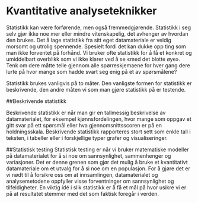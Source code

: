 # Kvantitative analyseteknikker

Statistikk kan være forførende, men også fremmedgjørende. Statistikk i seg selv gjør ikke noe mer eller mindre vitenskapelig, det avhenger av hvordan den brukes. Det å lage statistikk fra sitt eget datamateriale er veldig morsomt og utrolig spennende. Spesielt fordi det kan dukke opp ting som man ikke forventet på forhånd. Vi bruker ofte statistikk for å få et konkret og umiddelbart overblikk som vi ikke klarer ved å se «med det blotte øye». Tenk om dere måtte telle gjennom alle spørreskjemaene for hver gang dere lurte på hvor mange som hadde svart seg enig på et av spørsmålene?

<div class="boks">Statistikk brukes vanligvis på to måter. Den vanligste formen for statistikk er beskrivende, den andre måten vi som man gjøre statistikk på er testende. </div>

##Beskrivende statistikk

Beskrivende statistikk er når man gir en tallmessig beskrivelse av datamaterialet, for eksempel kjønnsfordelingen, hvor mange som oppgav et gitt svar på ett spørsmål eller hva gjennomsnittsscoren er på en holdningsskala. Beskrivende statistikk rapporteres stort sett som enkle tall i teksten, i tabeller eller i forskjellige typer grafer og visualiseringer.

##Statistisk testing
Statistisk testing er når vi bruker matematiske modeller på datamaterialet for å si noe om sannsynlighet, sammenhenger og variasjoner. Det er denne grenen som gjør det mulig å bruke et kvantitativt datamateriale om et utvalg for å si noe om en populasjon. For å gjøre det er vi nødt til å forsikre oss om at innsamlingen, datamaterialet og analysemetodene oppfyller visse forventninger om sannsynlighet og tilfeldigheter. En viktig idé i slik statistikk er å få et mål på hvor usikre vi er på at resultatet stemmer med det som faktisk foregår i verden.
